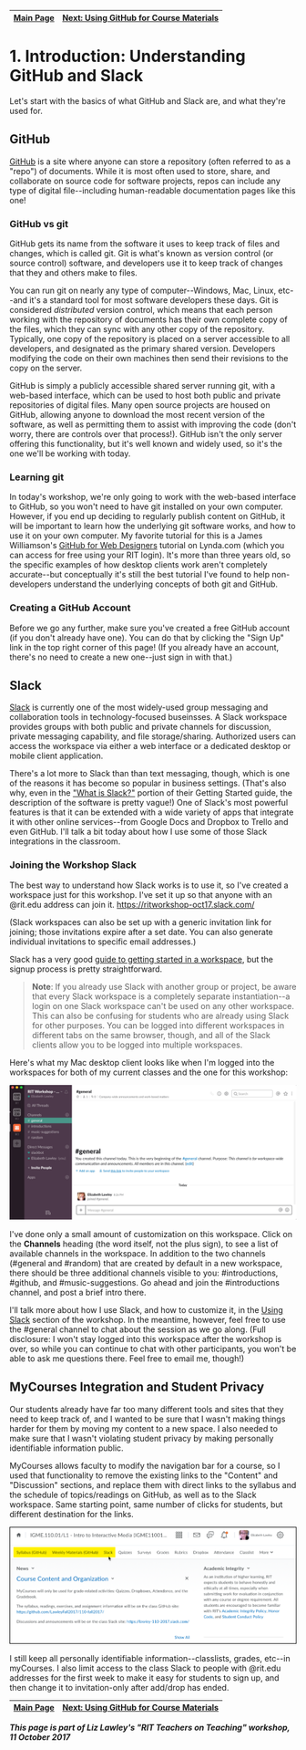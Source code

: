 | [Main Page](README.md) | [Next: Using GitHub for Course Materials](2-usingGithub.md) |
|--------------------------------|-----------------------------------------------------|
# 1. Introduction: Understanding GitHub and Slack

Let's start with the basics of what GitHub and Slack are, and what they're used for.

## GitHub
[GitHub](https://github.com/) is a site where anyone can store a repository (often referred to as a "repo") of documents. While it is most often used to store, share, and collaborate on source code for software projects, repos can include any type of digital file--including human-readable documentation pages like this one!

### GitHub vs git
GitHub gets its name from the software it uses to keep track of files and changes, which is called git. Git is what's known as version control (or source control) software, and developers use it to keep track of changes that they and others make to files. 

You can run git on nearly any type of computer--Windows, Mac, Linux, etc--and it's a standard tool for most software developers these days. Git is considered *distributed* version control, which means that each person working with the repository of documents has their own complete copy of the files, which they can sync with any other copy of the repository. Typically, one copy of the repository is placed on a server accessible to all developers, and designated as the primary shared version. Developers modifying the code on their own machines then send their revisions to the copy on the server. 

GitHub is simply a publicly accessible shared server running git, with a web-based interface, which can be used to host both public and private repositories of digital files. Many open source projects are housed on GitHub, allowing anyone to download the most recent version of the software, as well as permitting them to assist with improving the code (don't worry, there are controls over that process!). GitHub isn't the only server offering this functionality, but it's well known and widely used, so it's the one we'll be working with today. 

### Learning git
In today's workshop, we're only going to work with the web-based interface to GitHub, so you won't need to have git installed on your own computer. However, if you end up deciding to regularly publish content on GitHub, it will be important to learn how the underlying git software works, and how to use it on your own computer. My favorite tutorial for this is a James Williamson's [GitHub for Web Designers](https://www.lynda.com/GitHub-tutorials/GitHub-Web-Designers/162276-2.html?org=rit.edu) tutorial on Lynda.com (which you can access for free using your RIT login). It's more than three years old, so the specific examples of how desktop clients work aren't completely accurate--but conceptually it's still the best tutorial I've found to help non-developers understand the underlying concepts of both git and GitHub.  

### Creating a GitHub Account
Before we go any further, make sure you've created a free GitHub account (if you don't already have one). You can do that by clicking the "Sign Up" link in the top right corner of this page! (If you already have an account, there's no need to create a new one--just sign in with that.) 

## Slack

[Slack](http://slack.com) is currently one of the most widely-used group messaging and collaboration tools in technology-focused buseinsses. A Slack workspace provides groups with both public and private channels for discussion, private messaging capability, and file storage/sharing. Authorized users can access the workspace via either a web interface or a dedicated desktop or mobile client application.  

There's a lot more to Slack than than text messaging, though, which is one of the reasons it has become so popular in business settings. (That's also why, even in the ["What is Slack?"](https://get.slack.help/hc/en-us/articles/115004071768-What-is-Slack-) portion of their Getting Started guide, the description of the software is pretty vague!) One of Slack's most powerful features is that it can be extended with a wide variety of apps that integrate it with other online services--from Google Docs and Dropbox to Trello and even GitHub. I'll talk a bit today about how I use some of those Slack integrations in the classroom.

### Joining the Workshop Slack
The best way to understand how Slack works is to use it, so I've created a workspace just for this workshop. I've set it up so that anyone with an @rit.edu address can join it. https://ritworkshop-oct17.slack.com/ 

(Slack workspaces can also be set up with a generic invitation link for joining; those invitations expire after a set date. You can also generate individual invitations to specific email addresses.)

Slack has a very good [guide to getting started in a workspace](https://get.slack.help/hc/en-us/articles/218080037), but the signup process is pretty straightforward.  

>**Note**: If you already use Slack with another group or project, be aware that every Slack workspace is a completely separate instantiation--a login on one Slack workspace can't be used on any other workspace. This can also be confusing for students who are already using Slack for other purposes. You can be logged into different workspaces in different tabs on the same browser, though, and all of the Slack clients allow you to be logged into multiple workspaces. 

Here's what my Mac desktop client looks like when I'm logged into the workspaces for both of my current classes and the one for this workshop:

![Slack Workspace Screenshot](images/slack-workspace.png)

I've done only a small amount of customization on this workspace. Click on the  **Channels** heading (the word itself, not the plus sign), to see a list of available channels in the workspace. In addition to the two channels (\#general and \#random) that are created by default in a new workspace, there should be three additional channels visible to you: \#introductions, \#github, and \#music-suggestions. Go ahead and join the \#introductions channel, and post a brief intro there. 

I'll talk more about how I use Slack, and how to customize it, in the [Using Slack](3-usingSlack.md) section of the workshop. In the meantime, however, feel free to use the \#general channel to chat about the session as we go along. (Full disclosure: I won't stay logged into this workspace after the workshop is over, so while you can continue to chat with other participants, you won't be able to ask me questions there. Feel free to email me, though!)

## MyCourses Integration and Student Privacy
Our students already have far too many different tools and sites that they need to keep track of, and I wanted to be sure that I wasn't making things harder for them by moving my content to a new space. I also needed to make sure that I wasn't violating student privacy by making personally identifiable information public.

MyCourses allows faculty to modify the navigation bar for a course, so I used that functionality to remove the existing links to the "Content" and "Discussion" sections, and replace them with direct links to the syllabus and the schedule of topics/readings on GitHub, as well as to the Slack workspace. Same starting point, same number of clicks for students, but different destination for the links.

![LMS navigation bar](images/lms-navbar.png)

I still keep all personally identifiable information--classlists, grades, etc--in myCourses. I also limit access to the class Slack to people with @rit.edu addresses for the first week to make it easy for students to sign up, and then change it to invitation-only after add/drop has ended. 


| [Main Page](README.md) | [Next: Using GitHub for Course Materials](2-usingGithub.md) |
|--------------------------------|-----------------------------------------------------|


***This page is part of Liz Lawley's "RIT Teachers on Teaching" workshop, 11 October 2017***




